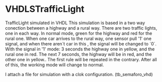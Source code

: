 # VHDLSTrafficLight
TrafficLight simulated in VHDL
This simulation is based in a two way conection between a highway and a rural way.
There are two traffic lights, one in each way.
In normal mode, green for the highway and red for the rural one.
When one car arrives to the rural way, one sensor pull '1' one signal, and when there aren´t car in this , the signal will be changed to ´0´.
With the signal in '1' mode:
  3 seconds the highway one in yellow, and the rural one in red.
  The next 7 seconds, the highway will be in red, and the other one in yellow..
  The first rule will be repeated in the contrary. 
 After all of this, the working mode will change to normal.
 
 
 I attach a file for simulation with a clok configuration. (tb_semaforo_vhd)
